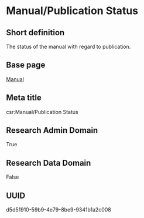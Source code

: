 # Manual/Publication Status
## Short definition
The status of the manual with regard to publication.
## Base page
[Manual](../Objects/Manual.md)
## Meta title
csr:Manual/Publication Status
## Research Admin Domain
True
## Research Data Domain
False
## UUID
d5d51910-59b9-4e79-8be9-9341b1a2c008
